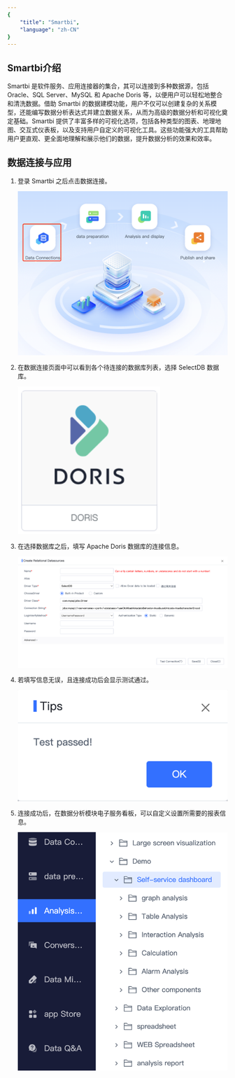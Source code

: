 ```yaml
---
{
    "title": "Smartbi",
    "language": "zh-CN"
}
---
```


<!--
Licensed to the Apache Software Foundation (ASF) under one
or more contributor license agreements.  See the NOTICE file
distributed with this work for additional information
regarding copyright ownership.  The ASF licenses this file
to you under the Apache License, Version 2.0 (the
"License"); you may not use this file except in compliance
with the License.  You may obtain a copy of the License at

  http://www.apache.org/licenses/LICENSE-2.0

Unless required by applicable law or agreed to in writing,
software distributed under the License is distributed on an
"AS IS" BASIS, WITHOUT WARRANTIES OR CONDITIONS OF ANY
KIND, either express or implied.  See the License for the
specific language governing permissions and limitations
under the License.
-->

## Smartbi介绍

Smartbi 是软件服务、应用连接器的集合，其可以连接到多种数据源，包括 Oracle、SQL Server、MySQL 和 Apache Doris 等，以便用户可以轻松地整合和清洗数据。借助 Smartbi 的数据建模功能，用户不仅可以创建复杂的关系模型，还能编写数据分析表达式并建立数据关系，从而为高级的数据分析和可视化奠定基础。Smartbi 提供了丰富多样的可视化选项，包括各种类型的图表、地理地图、交互式仪表板，以及支持用户自定义的可视化工具。这些功能强大的工具帮助用户更直观、更全面地理解和展示他们的数据，提升数据分析的效果和效率。

## 数据连接与应用

1. 登录 Smartbi 之后点击数据连接。

   ![main page](/images/bi-smartbi-en-1.png)

2. 在数据连接页面中可以看到各个待连接的数据库列表，选择 SelectDB 数据库。

   ![selectdb](/images/bi-smartbi-en-2.png)

3. 在选择数据库之后，填写 Apache Doris 数据库的连接信息。

   ![data source connection](/images/bi-smartbi-en-3.png)

4. 若填写信息无误，且连接成功后会显示测试通过。

   ![test passed](/images/bi-smartbi-en-4.png)

5. 连接成功后，在数据分析模块电子服务看板，可以自定义设置所需要的报表信息。

   ![data analysis](/images/bi-smartbi-en-5.png)
